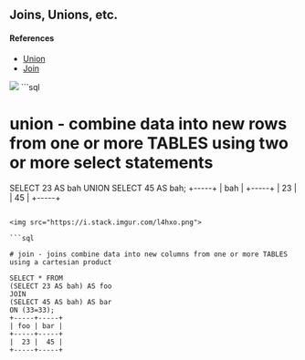
## Joins, Unions, etc.

#### References

* [Union](https://www.w3schools.com/sql/sql_union.asp)
* [Join](https://www.w3schools.com/sql/sql_join.asp)



<img src="https://i.stack.imgur.com/LSPyQ.png">
```sql

# union - combine data into new rows from one or more TABLES using two or more select statements

SELECT 23 AS bah 
UNION
SELECT 45 AS bah;
+-----+
| bah |
+-----+
|  23 | 
|  45 | 
+-----+

```

<img src="https://i.stack.imgur.com/l4hxo.png">

```sql

# join - joins combine data into new columns from one or more TABLES using a cartesian product

SELECT * FROM 
(SELECT 23 AS bah) AS foo 
JOIN 
(SELECT 45 AS bah) AS bar
ON (33=33);
+-----+-----+
| foo | bar |
+-----+-----+
|  23 |  45 | 
+-----+-----+



```
